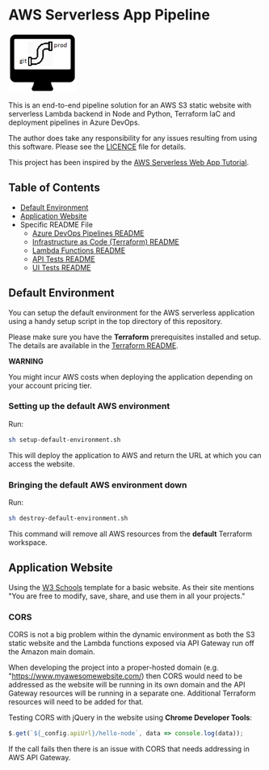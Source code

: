 # AWS Serverless App Pipeline

![Project Logo](docs/project-logo.png)

This is an end-to-end pipeline solution for an AWS S3 static website with serverless Lambda backend in Node and Python, Terraform IaC and deployment pipelines in Azure DevOps.

The author does take any responsibility for any issues resulting from using this software. Please see the [LICENCE](LICENSE) file for details.

This project has been inspired by the [AWS Serverless Web App Tutorial](https://aws.amazon.com/getting-started/hands-on/build-serverless-web-app-lambda-apigateway-s3-dynamodb-cognito/).

## Table of Contents

-   [Default Environment](#default-environment)
-   [Application Website](#application-website)
-   Specific README File
    -   [Azure DevOps Pipelines README](pipelines/README.md)
    -   [Infrastructure as Code (Terraform) README](terraform/README.md)
    -   [Lambda Functions README](lambda-src/README.md)
    -   [API Tests README](api-tests/README.md)
    -   [UI Tests README](ui-tests/README.md)

## Default Environment

You can setup the default environment for the AWS serverless application using a handy setup script in the top directory of this repository.

Please make sure you have the **Terraform** prerequisites installed and setup. The details are available in the [Terraform README](terraform/README.md).

**WARNING**

You might incur AWS costs when deploying the application depending on your account pricing tier.

### Setting up the default AWS environment

Run:

```bash
sh setup-default-environment.sh
```

This will deploy the application to AWS and return the URL at which you can access the website.

### Bringing the default AWS environment down

Run:

```bash
sh destroy-default-environment.sh
```

This command will remove all AWS resources from the **default** Terraform workspace.

## Application Website

Using the [W3 Schools](https://www.w3schools.com/w3css/w3css_templates.asp) template for a basic website. As their site mentions "You are free to modify, save, share, and use them in all your projects."

### CORS

CORS is not a big problem within the dynamic environment as both the S3 static website and the Lambda functions exposed via API Gateway run off
the Amazon main domain.

When developing the project into a proper-hosted domain (e.g. "https://www.myawesomewebsite.com/) then CORS would need to be addressed as the website
will be running in its own domain and the API Gateway resources will be running in a separate one. Additional Terraform resources will need to be added for that.

Testing CORS with jQuery in the website using **Chrome Developer Tools**:

```javascript
$.get(`${_config.apiUrl}/hello-node`, data => console.log(data));
```

If the call fails then there is an issue with CORS that needs addressing in AWS API Gateway.
